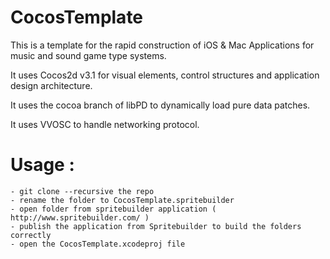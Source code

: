 CocosTemplate
=============

This is a template for the rapid construction of iOS & Mac Applications for music and sound game type systems.

It uses Cocos2d v3.1 for visual elements, control structures and application design architecture.

It uses the cocoa branch of libPD to dynamically load pure data patches.

It uses VVOSC to handle networking protocol.

Usage : 
=============

    - git clone --recursive the repo
    - rename the folder to CocosTemplate.spritebuilder
    - open folder from spritebuilder application ( http://www.spritebuilder.com/ )
    - publish the application from Spritebuilder to build the folders correctly
    - open the CocosTemplate.xcodeproj file
